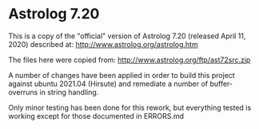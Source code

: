 # Astrolog 7.20

This is a copy of the "official" version of Astrolog 7.20 (released April 11, 2020) described at: http://www.astrolog.org/astrolog.htm

The files here were copied from: http://www.astrolog.org/ftp/ast72src.zip

A number of changes have been applied in order to build this project against
ubuntu 2021.04 (Hirsute) and remediate a number of buffer-overruns in string
handling.

Only minor testing has been done for this rework, but everything tested is
working except for those documented in ERRORS.md

